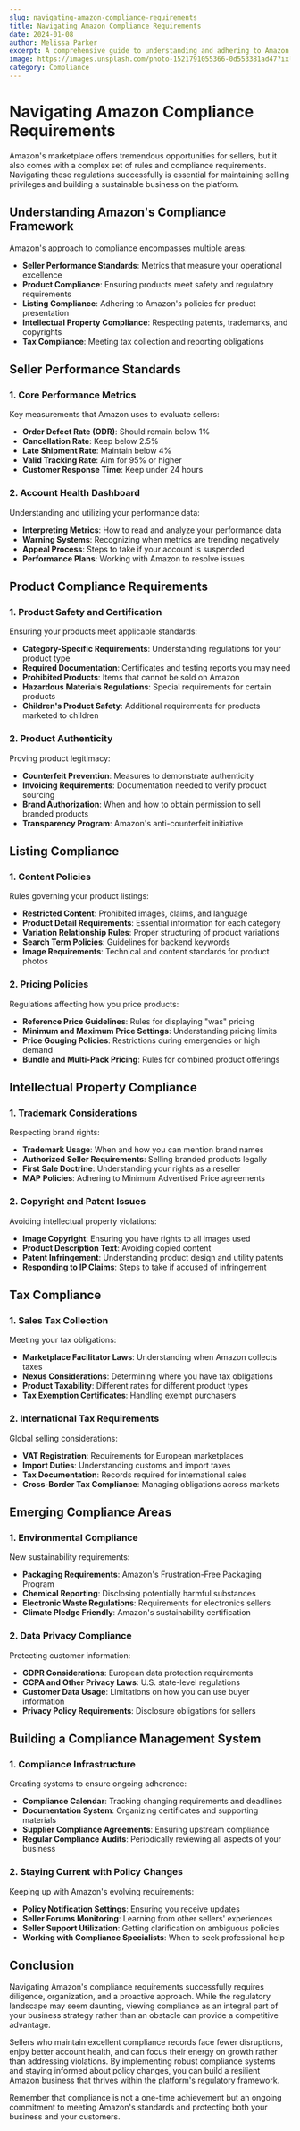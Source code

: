 ```yaml
---
slug: navigating-amazon-compliance-requirements
title: Navigating Amazon Compliance Requirements
date: 2024-01-08
author: Melissa Parker
excerpt: A comprehensive guide to understanding and adhering to Amazon's complex compliance regulations and policies.
image: https://images.unsplash.com/photo-1521791055366-0d553381ad47?ixlib=rb-4.0.3
category: Compliance
---
```


# Navigating Amazon Compliance Requirements

Amazon's marketplace offers tremendous opportunities for sellers, but it also comes with a complex set of rules and compliance requirements. Navigating these regulations successfully is essential for maintaining selling privileges and building a sustainable business on the platform.

## Understanding Amazon's Compliance Framework

Amazon's approach to compliance encompasses multiple areas:

- **Seller Performance Standards**: Metrics that measure your operational excellence
- **Product Compliance**: Ensuring products meet safety and regulatory requirements
- **Listing Compliance**: Adhering to Amazon's policies for product presentation
- **Intellectual Property Compliance**: Respecting patents, trademarks, and copyrights
- **Tax Compliance**: Meeting tax collection and reporting obligations

## Seller Performance Standards

### 1. Core Performance Metrics

Key measurements that Amazon uses to evaluate sellers:

- **Order Defect Rate (ODR)**: Should remain below 1%
- **Cancellation Rate**: Keep below 2.5%
- **Late Shipment Rate**: Maintain below 4%
- **Valid Tracking Rate**: Aim for 95% or higher
- **Customer Response Time**: Keep under 24 hours

### 2. Account Health Dashboard

Understanding and utilizing your performance data:

- **Interpreting Metrics**: How to read and analyze your performance data
- **Warning Systems**: Recognizing when metrics are trending negatively
- **Appeal Process**: Steps to take if your account is suspended
- **Performance Plans**: Working with Amazon to resolve issues

## Product Compliance Requirements

### 1. Product Safety and Certification

Ensuring your products meet applicable standards:

- **Category-Specific Requirements**: Understanding regulations for your product type
- **Required Documentation**: Certificates and testing reports you may need
- **Prohibited Products**: Items that cannot be sold on Amazon
- **Hazardous Materials Regulations**: Special requirements for certain products
- **Children's Product Safety**: Additional requirements for products marketed to children

### 2. Product Authenticity

Proving product legitimacy:

- **Counterfeit Prevention**: Measures to demonstrate authenticity
- **Invoicing Requirements**: Documentation needed to verify product sourcing
- **Brand Authorization**: When and how to obtain permission to sell branded products
- **Transparency Program**: Amazon's anti-counterfeit initiative

## Listing Compliance

### 1. Content Policies

Rules governing your product listings:

- **Restricted Content**: Prohibited images, claims, and language
- **Product Detail Requirements**: Essential information for each category
- **Variation Relationship Rules**: Proper structuring of product variations
- **Search Term Policies**: Guidelines for backend keywords
- **Image Requirements**: Technical and content standards for product photos

### 2. Pricing Policies

Regulations affecting how you price products:

- **Reference Price Guidelines**: Rules for displaying "was" pricing
- **Minimum and Maximum Price Settings**: Understanding pricing limits
- **Price Gouging Policies**: Restrictions during emergencies or high demand
- **Bundle and Multi-Pack Pricing**: Rules for combined product offerings

## Intellectual Property Compliance

### 1. Trademark Considerations

Respecting brand rights:

- **Trademark Usage**: When and how you can mention brand names
- **Authorized Seller Requirements**: Selling branded products legally
- **First Sale Doctrine**: Understanding your rights as a reseller
- **MAP Policies**: Adhering to Minimum Advertised Price agreements

### 2. Copyright and Patent Issues

Avoiding intellectual property violations:

- **Image Copyright**: Ensuring you have rights to all images used
- **Product Description Text**: Avoiding copied content
- **Patent Infringement**: Understanding product design and utility patents
- **Responding to IP Claims**: Steps to take if accused of infringement

## Tax Compliance

### 1. Sales Tax Collection

Meeting your tax obligations:

- **Marketplace Facilitator Laws**: Understanding when Amazon collects taxes
- **Nexus Considerations**: Determining where you have tax obligations
- **Product Taxability**: Different rates for different product types
- **Tax Exemption Certificates**: Handling exempt purchasers

### 2. International Tax Requirements

Global selling considerations:

- **VAT Registration**: Requirements for European marketplaces
- **Import Duties**: Understanding customs and import taxes
- **Tax Documentation**: Records required for international sales
- **Cross-Border Tax Compliance**: Managing obligations across markets

## Emerging Compliance Areas

### 1. Environmental Compliance

New sustainability requirements:

- **Packaging Requirements**: Amazon's Frustration-Free Packaging Program
- **Chemical Reporting**: Disclosing potentially harmful substances
- **Electronic Waste Regulations**: Requirements for electronics sellers
- **Climate Pledge Friendly**: Amazon's sustainability certification

### 2. Data Privacy Compliance

Protecting customer information:

- **GDPR Considerations**: European data protection requirements
- **CCPA and Other Privacy Laws**: U.S. state-level regulations
- **Customer Data Usage**: Limitations on how you can use buyer information
- **Privacy Policy Requirements**: Disclosure obligations for sellers

## Building a Compliance Management System

### 1. Compliance Infrastructure

Creating systems to ensure ongoing adherence:

- **Compliance Calendar**: Tracking changing requirements and deadlines
- **Documentation System**: Organizing certificates and supporting materials
- **Supplier Compliance Agreements**: Ensuring upstream compliance
- **Regular Compliance Audits**: Periodically reviewing all aspects of your business

### 2. Staying Current with Policy Changes

Keeping up with Amazon's evolving requirements:

- **Policy Notification Settings**: Ensuring you receive updates
- **Seller Forums Monitoring**: Learning from other sellers' experiences
- **Seller Support Utilization**: Getting clarification on ambiguous policies
- **Working with Compliance Specialists**: When to seek professional help

## Conclusion

Navigating Amazon's compliance requirements successfully requires diligence, organization, and a proactive approach. While the regulatory landscape may seem daunting, viewing compliance as an integral part of your business strategy rather than an obstacle can provide a competitive advantage.

Sellers who maintain excellent compliance records face fewer disruptions, enjoy better account health, and can focus their energy on growth rather than addressing violations. By implementing robust compliance systems and staying informed about policy changes, you can build a resilient Amazon business that thrives within the platform's regulatory framework.

Remember that compliance is not a one-time achievement but an ongoing commitment to meeting Amazon's standards and protecting both your business and your customers.
